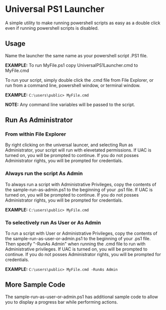 # Universal PS1 Launcher

A simple utility to make running powershell scripts as easy as a double click even if running powershell scripts is disabled.

## Usage
Name the launcher the same name as your powershell script .PS1 file.

**EXAMPLE:** To run MyFile.ps1 copy UniversalPS1Launcher.cmd to MyFile.cmd

To run your script, simply double click the .cmd file from File Explorer, or run from a command line, powershell window, or terminal window.

**EXAMPLE:** `C:\users\public> MyFile.cmd`

**NOTE:** Any command line variables will be passed to the script.

## Run As Administrator
### From within File Explorer
By right clicking on the universal launcer, and selecting Run as Administrator, your script will run with elevetated permissions. If UAC is turned on, you will be prompted to continue.  If you do not posses Administrator rights, you will be prompted for credentials.

### Always run the script As Admin
To always run a script with Administrative Privileges, copy the contents of the sample-run-as-admin.ps1 to the beginning of your .ps1 file. If UAC is turned on, you will be prompted to continue.  If you do not posses Administrator rights, you will be prompted for credentials.

**EXAMPLE:** `C:\users\public> MyFile.cmd`

### To selectively run As User or As Admin
To run a script with User or Administrative Privileges, copy the contents of the sample-run-as-user-or-admin.ps1 to the beginning of your .ps1 file. Then specify "-RunAs Admin" when running the .cmd file to run with
Administrative privileges. If UAC is turned on, you will be prompted to continue.  If you do not posses Administrator rights, you will be prompted for credentials.

**EXAMPLE:** `C:\users\public> MyFile.cmd -RunAs Admin`

## More Sample Code
The sample-run-as-user-or-admin.ps1 has additional sample code to allow you to display a progress bar while performing actions.


